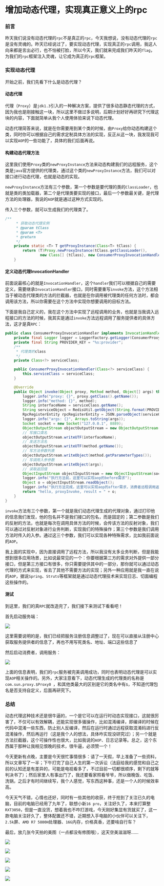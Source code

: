 # 增加动态代理，实现真正意义上的rpc

### 前言

昨天我们说没有动态代理的`rpc`不是真正的`rpc`，今天我想说，没有动态代理的`rpc`是没有灵魂的。昨天已经说过了，要实现动态代理，实现真正的`rpc`调用，我这人向来都是言出必行，也不怕被打脸，所以今天，我们就来完成我们昨天的`flag`，为我们的`rpc`框架注入灵魂，让它成为真正的`rpc`框架。

### 实现动态代理

开始之前，我们先看下什么是动态代理？

#### 动态代理

代理（`Proxy`）是`jdk1.3`引入的一种解决方案，提供了很多动态静态代理的方式，因为我也是刚接触这一块，所以这里不做过多说明，后期计划好好再研究下代理这块的内容，下面就简单从我个人使用体验来说下动态代理。

动态代理简答来说，就是在你需要用到某个类的时候，由`Proxy`给你动态构建这个类，同时你可以根据自己的需求定制具体方法的实现，反正从这一块，我发现我可以实现`AOP`的一些功能了，具体的我们后面再说。

#### 构建动态代理方法

这里我们使用`Proxy`类的`newProxyInstance`方法来动态构建我们的远程服务，这个类是`java`官方提供的代理类，通过这个类的`newProxyInstance`方法，我们可以对接口进行动态代理，也就是动态的实现。

`newProxyInstance`方法有三个参数，第一个参数是要代理的类的`ClassLoader`，也就是类的类加载器，第二个是代理类要实现的接口，最后一个参数最关键，是代理方法的处理器，我说的`AOP`就是通过这种方式实现的。

传入三个参数，就可以生成我们的代理类了。

```java
/**
     * 获取动态代理实例
     * @param tClass
     * @param <T>
     * @return
     */
    private static <T> T getProxyInstance(Class<T> tClass) {
        return (T)Proxy.newProxyInstance(tClass.getClassLoader(),
                new Class[] {tClass}, new ConsumerProxyInvocationHandler(tClass));
    }
```

#### 定义动态代理InvocationHandler

前面说最核心的就是`InvocationHandler`，这个`handler`我们可以根据自己的需要定义，需要继承`InvocationHandler`接口，同时需要重写`invoke`方法，这个方法相当于被动态代理类的方法的拦截器，也就是在你调用被代理类的任何方法时，都会调用该方法，所以你需要在这个方法中实现你想要调用的目标方法。

下面是我自己定义的，我在这个方法中实现了远程调用的业务，也就是当我调入远程接口的方法的时候，我其实是通过`invoke`方法远程调用了服务提供者的具体方法，这才是真`RPC`：

```java
public class ConsumerProxyInvocationHandler implements InvocationHandler {
    private final Logger logger = LoggerFactory.getLogger(ConsumerProxyInvocationHandler.class);
    private final String PROVIDER_KEY = "%s:provider";
    /**
     * 代理类的class
     */
    private Class<?> serviceClass;

    public ConsumerProxyInvocationHandler(Class<?> serviceClass) {
        this.serviceClass = serviceClass;
    }

    @Override
    public Object invoke(Object proxy, Method method, Object[] args) throws Throwable {
        logger.info("proxy: {}", proxy.getClass().getName());
        logger.info("method: {}", method);
        String interfaceName = serviceClass.getName();
        String serviceObject = RedisUtil.getObject(String.format(PROVIDER_KEY, interfaceName));
        RpcRegisterEntity rpcRegisterEntity = JSON.parseObject(serviceObject, RpcRegisterEntity.class);
        logger.info("args: {}", Arrays.toString(args));
        Socket socket = new Socket("127.0.0.1", 8889);
        ObjectOutputStream objectOutputStream = new ObjectOutputStream(socket.getOutputStream());
        // 写接口类名
        objectOutputStream.writeUTF(interfaceName);
        // 发送方法名
        objectOutputStream.writeUTF(method.getName());
        // 写方法参数列表
        objectOutputStream.writeObject(method.getParameterTypes());
        // 写调用入参参数
        objectOutputStream.writeObject(args);
        // 读取返回值
        ObjectInputStream objectInputStream = new ObjectInputStream(socket.getInputStream());
        logger.info("执行方法前，这里可以实现aop的before需求");
        Object o = objectInputStream.readObject();
        logger.info("执行方法完成，这里可以实现aop的after需求，消费者远程调用返回结果：{}", o);
        return "hello, proxyInvoke, result = " + o;
    }
}
```

`invoke`方法有三个参数，第一个就是我们动态代理生成的代理对象，通过打印他的信息我们发现，他的包名并不是我们接口的包名，而是固定的；第二参数是我们的反射的方法，也就是每次在调用具体方法的时候，会传该方法的反射对象，我们可以通过对反射对象进行业务判断，实现我们的特殊操作；第三个参数是我们调用方法时传入的入参。通过这三个参数，我们可以实现各种特殊需求，比如我前面说的`AOP`。

我上面的实现中，因为直接调用了远程方法，所以我没有太多业务判断，但是我能想到很多应用场景，比如说最常见的一个：你要根据第三方的需求对外提供一部分接口，但是第三方接口有很多，你只需要提供其中的一部分，那你就可以通过动态代理的方式来实现，省去了其他不需要方法的实现；另外一种应用就是我一直在说的`AOP`，据说`Spring`、`Struts`等框架就是通过动态代理技术来实现日志、切面编程这些操作的。

#### 测试

到这里，我们的真`RPC`就改造完了，我们接下来测试下看看吧！

首先启动服务端：

![](https://gitee.com/sysker/picBed/raw/master/images/20210618221121.png)

这里需要说明的是，我们已经把服务注册信息调整过了，现在可以直接从注册中心获取服务提供者的信息了，再也不用写死类名、地址、端口这些信息了

然后启动消费者，调用服务：

![](https://gitee.com/sysker/picBed/raw/master/images/20210618221331.png)

上面的信息表明，我们的`rpc`服务被完美调用成功，同时也表明动态代理是可以实现`AOP`相关操作的。另外，大家注意看下，动态代理生成的代理类的名称是`com.sun.proxy.$Proxy0 `，和其他类最大的区别是它的类名中有`$`，不知道代理包名是否支持自定义，后面再研究下。

### 总结

动态代理这种技术还是很牛逼的，一个是它可以在运行时动态实现接口，这就很厉害了，不仅可以有效解耦，还能实现很多骚操作，比如混淆编译，即编译的时候在代码中混淆一些东西，防止别人反编译，然后在运行时通过远程获取混淆码进行反混淆操作，然后再运行（这是我个人的想法，具体咋实现没研究过）；另一个就是方法拦截器，这个可操作性也很大，比如我说的`AOP`、日志记录等。总之，这个东西属于那种让我相见恨晚的技术，很牛逼，必须赞一个！

今天更新有点晚，主要是今天很忙事情很多：请了一天假，早上准备了一些资料，所以文章写了一半；下午打完了自己人生的第一次诉讼（法庭给我的感觉和自己之前的认知还是有差异的，可能是电视看多了，不过目前一切都很顺序，剩下的就等判决书了）；然后家里人有事出门了，我还要看家照看爷爷，所以做晚饭、吃饭、洗锅，之后才有时间继续写，我个人感觉，写东西这种事，还是一个人的时候效率高。

今天天气不错，心情也还好，同时有一些其他的收获，终于抢到了关注已久的电脑，目前的电脑已经用了九年了，联想小新`16 pro`，关注好久了，本来打算整`RXT3050`，但是一直没货，想着我也不咋打游戏，今天刚好集显有货就买了，这一款电脑关注好久了，整体配置还不错，近期想入手电脑的小伙伴可以关注下，`2.5k`屏、`AMD R7 5800H`处理器、`16G`内存，价格真香，还要啥自行车？

最后，放几张今天拍的美图（一点都没有修图哦），这天空美滋滋呀……

![](https://gitee.com/sysker/picBed/raw/master/images/20210618224941.png)

![](https://gitee.com/sysker/picBed/raw/master/images/20210618225126.png)

![](https://gitee.com/sysker/picBed/raw/master/images/20210618225413.png)

![](https://gitee.com/sysker/picBed/raw/master/images/20210618225459.png)

![](https://gitee.com/sysker/picBed/raw/master/images/20210618225320.png)